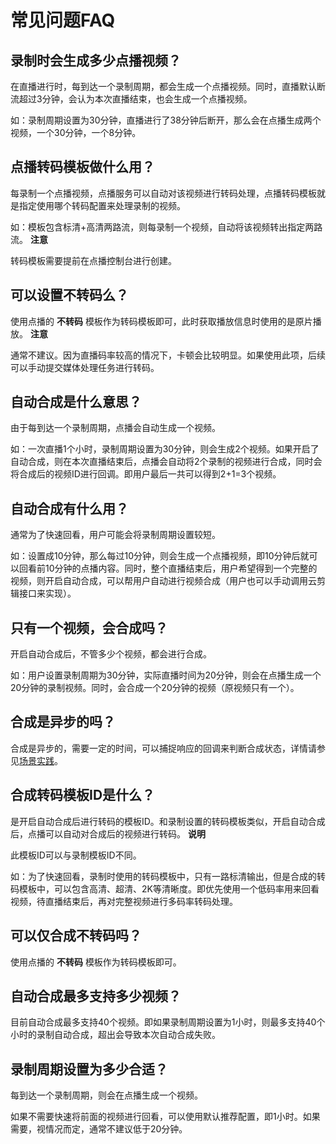 常见问题FAQ 
============================



录制时会生成多少点播视频？ 
----------------------------------

在直播进行时，每到达一个录制周期，都会生成一个点播视频。同时，直播默认断流超过3分钟，会认为本次直播结束，也会生成一个点播视频。

如：录制周期设置为30分钟，直播进行了38分钟后断开，那么会在点播生成两个视频，一个30分钟，一个8分钟。

点播转码模板做什么用？ 
--------------------------------

每录制一个点播视频，点播服务可以自动对该视频进行转码处理，点播转码模板就是指定使用哪个转码配置来处理录制的视频。

如：模板包含标清+高清两路流，则每录制一个视频，自动将该视频转出指定两路流。
**注意**

转码模板需要提前在点播控制台进行创建。

可以设置不转码么？ 
------------------------------

使用点播的 **不转码** 模板作为转码模板即可，此时获取播放信息时使用的是原片播放。
**注意**

通常不建议。因为直播码率较高的情况下，卡顿会比较明显。如果使用此项，后续可以手动提交媒体处理任务进行转码。

自动合成是什么意思？ 
-------------------------------

由于每到达一个录制周期，点播会自动生成一个视频。

如：一次直播1个小时，录制周期设置为30分钟，则会生成2个视频。如果开启了自动合成，则在本次直播结束后，点播会自动将2个录制的视频进行合成，同时会将合成后的视频ID进行回调。即用户最后一共可以得到2+1=3个视频。

自动合成有什么用？ 
------------------------------

通常为了快速回看，用户可能会将录制周期设置较短。

如：设置成10分钟，那么每过10分钟，则会生成一个点播视频，即10分钟后就可以回看前10分钟的点播内容。同时，整个直播结束后，用户希望得到一个完整的视频，则开启自动合成，可以帮用户自动进行视频合成（用户也可以手动调用云剪辑接口来实现）。

只有一个视频，会合成吗？ 
---------------------------------

开启自动合成后，不管多少个视频，都会进行合成。

如：用户设置录制周期为30分钟，实际直播时间为20分钟，则会在点播生成一个20分钟的录制视频。同时，会合成一个20分钟的视频（原视频只有一个）。

合成是异步的吗？ 
-----------------------------

合成是异步的，需要一定的时间，可以捕捉响应的回调来判断合成状态，详情请参见[场景实践](/cn.zh-CN/开发指南/直播转点播/场景实践.md)。

合成转码模板ID是什么？ 
---------------------------------

是开启自动合成后进行转码的模板ID。和录制设置的转码模板类似，开启自动合成后，点播可以自动对合成后的视频进行转码。
**说明**

此模板ID可以与录制模板ID不同。

如：为了快速回看，录制时使用的转码模板中，只有一路标清输出，但是合成的转码模板中，可以包含高清、超清、2K等清晰度。即优先使用一个低码率用来回看视频，待直播结束后，再对完整视频进行多码率转码处理。

可以仅合成不转码吗？ 
-------------------------------

使用点播的 **不转码** 模板作为转码模板即可。

自动合成最多支持多少视频？ 
----------------------------------

目前自动合成最多支持40个视频。即如果录制周期设置为1小时，则最多支持40个小时的录制自动合成，超出会导致本次自动合成失败。

录制周期设置为多少合适？ 
---------------------------------

每到达一个录制周期，则会在点播生成一个视频。

如果不需要快速将前面的视频进行回看，可以使用默认推荐配置，即1小时。如果需要，视情况而定，通常不建议低于20分钟。
